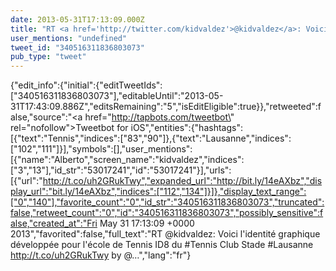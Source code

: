 ```yaml
---
date: 2013-05-31T17:13:09.000Z
title: "RT <a href='http://twitter.com/kidvaldez'>@kidvaldez</a>: Voici l'identité graphique développée pour l'école de Tennis ID8 du #Tennis Club Stade #Lausanne http://t.co/uh2GRukTwy by @…″"
user_mentions: "undefined"
tweet_id: "340516311836803073"
pub_type: "tweet"
---
```

{"edit_info":{"initial":{"editTweetIds":["340516311836803073"],"editableUntil":"2013-05-31T17:43:09.886Z","editsRemaining":"5","isEditEligible":true}},"retweeted":false,"source":"<a href=\"http://tapbots.com/tweetbot\" rel=\"nofollow\">Tweetbot for iOS</a>","entities":{"hashtags":[{"text":"Tennis","indices":["83","90"]},{"text":"Lausanne","indices":["102","111"]}],"symbols":[],"user_mentions":[{"name":"Alberto","screen_name":"kidvaldez","indices":["3","13"],"id_str":"53017241","id":"53017241"}],"urls":[{"url":"http://t.co/uh2GRukTwy","expanded_url":"http://bit.ly/14eAXbz","display_url":"bit.ly/14eAXbz","indices":["112","134"]}]},"display_text_range":["0","140"],"favorite_count":"0","id_str":"340516311836803073","truncated":false,"retweet_count":"0","id":"340516311836803073","possibly_sensitive":false,"created_at":"Fri May 31 17:13:09 +0000 2013","favorited":false,"full_text":"RT @kidvaldez: Voici l'identité graphique développée pour l'école de Tennis ID8 du #Tennis Club Stade #Lausanne http://t.co/uh2GRukTwy by @…","lang":"fr"}
